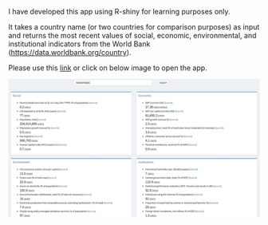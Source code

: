 I have developed this app using R-shiny for learning purposes only.

It takes a country name (or two countries for comparison purposes) as input and returns the most recent values of social, economic, environmental, and institutional indicators from the World Bank (https://data.worldbank.org/country).

Please use this [link](https://connect.posit.cloud/Fahim-Ahmad/content/0191367c-1fb8-721f-69ce-ebf845609b44) or click on below image to open the app.

[![](img/main-view.png)](https://connect.posit.cloud/Fahim-Ahmad/content/0191367c-1fb8-721f-69ce-ebf845609b44)

